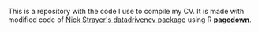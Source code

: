 This is a repository with the code I use to compile my CV. It is made with modified code of [Nick Strayer's datadrivencv package](https://github.com/nstrayer/cv) using R [**pagedown**](https://github.com/rstudio/pagedown).


